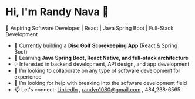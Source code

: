 # Hi, I'm Randy Nava 👋
🎯 Aspiring Software Developer | React | Java Spring Boot | Full-Stack Development

- 🔭 Currently building a **Disc Golf Scorekeeping App** (React & Spring Boot)
- 🚀 Learning **Java Spring Boot, React Native, and full-stack architecture**
- 💡 Interested in backend development, API design, and app development
- 👯 I’m looking to collaborate on any type of software development for experience
- 🤔 I’m looking for help with breaking into the software development field
- 📫 Let's connect: [LinkedIn](https://www.linkedin.com/in/randy-nava-b81583208) , randyn1080@gmail.com , 484,238-6565
